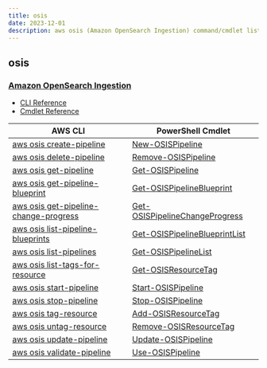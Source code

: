 ```yaml
---
title: osis
date: 2023-12-01
description: aws osis (Amazon OpenSearch Ingestion) command/cmdlet list.
---
```


## osis

### [Amazon OpenSearch Ingestion](https://aws.amazon.com/opensearch-service/features/integration/)

* [CLI Reference](https://awscli.amazonaws.com/v2/documentation/api/latest/reference/osis/index.html)
* [Cmdlet Reference](https://docs.aws.amazon.com/powershell/latest/reference/items/OSIS_cmdlets.html)

|AWS CLI|PowerShell Cmdlet|
|----|----|
|[aws osis create-pipeline](https://awscli.amazonaws.com/v2/documentation/api/latest/reference/osis/create-pipeline.html)|[New-OSISPipeline](https://docs.aws.amazon.com/powershell/latest/reference/items/New-OSISPipeline.html)|
|[aws osis delete-pipeline](https://awscli.amazonaws.com/v2/documentation/api/latest/reference/osis/delete-pipeline.html)|[Remove-OSISPipeline](https://docs.aws.amazon.com/powershell/latest/reference/items/Remove-OSISPipeline.html)|
|[aws osis get-pipeline](https://awscli.amazonaws.com/v2/documentation/api/latest/reference/osis/get-pipeline.html)|[Get-OSISPipeline](https://docs.aws.amazon.com/powershell/latest/reference/items/Get-OSISPipeline.html)|
|[aws osis get-pipeline-blueprint](https://awscli.amazonaws.com/v2/documentation/api/latest/reference/osis/get-pipeline-blueprint.html)|[Get-OSISPipelineBlueprint](https://docs.aws.amazon.com/powershell/latest/reference/items/Get-OSISPipelineBlueprint.html)|
|[aws osis get-pipeline-change-progress](https://awscli.amazonaws.com/v2/documentation/api/latest/reference/osis/get-pipeline-change-progress.html)|[Get-OSISPipelineChangeProgress](https://docs.aws.amazon.com/powershell/latest/reference/items/Get-OSISPipelineChangeProgress.html)|
|[aws osis list-pipeline-blueprints](https://awscli.amazonaws.com/v2/documentation/api/latest/reference/osis/list-pipeline-blueprints.html)|[Get-OSISPipelineBlueprintList](https://docs.aws.amazon.com/powershell/latest/reference/items/Get-OSISPipelineBlueprintList.html)|
|[aws osis list-pipelines](https://awscli.amazonaws.com/v2/documentation/api/latest/reference/osis/list-pipelines.html)|[Get-OSISPipelineList](https://docs.aws.amazon.com/powershell/latest/reference/items/Get-OSISPipelineList.html)|
|[aws osis list-tags-for-resource](https://awscli.amazonaws.com/v2/documentation/api/latest/reference/osis/list-tags-for-resource.html)|[Get-OSISResourceTag](https://docs.aws.amazon.com/powershell/latest/reference/items/Get-OSISResourceTag.html)|
|[aws osis start-pipeline](https://awscli.amazonaws.com/v2/documentation/api/latest/reference/osis/start-pipeline.html)|[Start-OSISPipeline](https://docs.aws.amazon.com/powershell/latest/reference/items/Start-OSISPipeline.html)|
|[aws osis stop-pipeline](https://awscli.amazonaws.com/v2/documentation/api/latest/reference/osis/stop-pipeline.html)|[Stop-OSISPipeline](https://docs.aws.amazon.com/powershell/latest/reference/items/Stop-OSISPipeline.html)|
|[aws osis tag-resource](https://awscli.amazonaws.com/v2/documentation/api/latest/reference/osis/tag-resource.html)|[Add-OSISResourceTag](https://docs.aws.amazon.com/powershell/latest/reference/items/Add-OSISResourceTag.html)|
|[aws osis untag-resource](https://awscli.amazonaws.com/v2/documentation/api/latest/reference/osis/untag-resource.html)|[Remove-OSISResourceTag](https://docs.aws.amazon.com/powershell/latest/reference/items/Remove-OSISResourceTag.html)|
|[aws osis update-pipeline](https://awscli.amazonaws.com/v2/documentation/api/latest/reference/osis/update-pipeline.html)|[Update-OSISPipeline](https://docs.aws.amazon.com/powershell/latest/reference/items/Update-OSISPipeline.html)|
|[aws osis validate-pipeline](https://awscli.amazonaws.com/v2/documentation/api/latest/reference/osis/validate-pipeline.html)|[Use-OSISPipeline](https://docs.aws.amazon.com/powershell/latest/reference/items/Use-OSISPipeline.html)|

